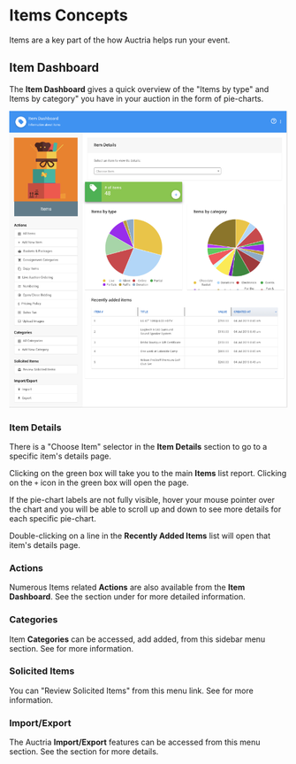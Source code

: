 # Items Concepts

Items are a key part of the how Auctria helps run your event.

## Item Dashboard

The **Item Dashboard** gives a quick overview of the "Items by type" and Items by category" you have in your auction in the form of pie-charts.

![img](./index.assets/ItemDashboard.png)

### Item Details

There is a "Choose Item" selector in the **Item Details** section to go to a specific item's details page.

Clicking on the green box will take you to the main **Items** list report. Clicking on the `+` icon in the green box will open the <IndexLink slug="AddNewItem"/> page.

If the pie-chart labels are not fully visible, hover your mouse pointer over the chart and you will be able to scroll up and down to see more details for each specific pie-chart.

Double-clicking on a line in the **Recently Added Items** list will open that item's details page.

### Actions

Numerous Items related **Actions** are also available from the **Item Dashboard**. See the <IndexLink slug="Items"/> section under <IndexLink slug="AuctionTeamExperience"/> for more detailed information.

### Categories

Item **Categories** can be accessed, add added, from this sidebar menu section. See <IndexLink slug="ItemCategories"/> for more information.

### Solicited Items

You can "Review Solicited Items" from this menu link. See <IndexLink slug="SolicitedItems"/> for more information.

### Import/Export

The Auctria **Import/Export** features can be accessed from this menu section. See the <IndexLink slug="ImportExport"/> section for more details.

<ChildPages />
